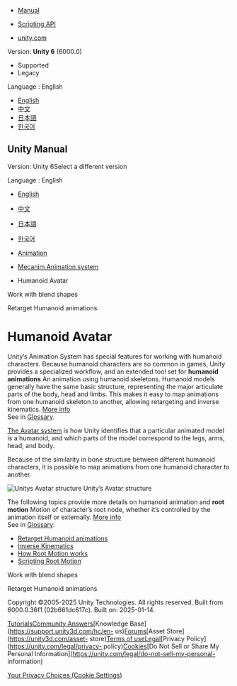 [](https://docs.unity3d.com)

  * [Manual](../Manual/index.html)
  * [Scripting API](../ScriptReference/index.html)

  * [unity.com](https://unity.com/)

Version: **Unity 6** (6000.0)

  * Supported
  * Legacy

Language : English

  * [English](/Manual/AvatarCreationandSetup.html)
  * [中文](/cn/current/Manual/AvatarCreationandSetup.html)
  * [日本語](/ja/current/Manual/AvatarCreationandSetup.html)
  * [한국어](/kr/current/Manual/AvatarCreationandSetup.html)

[](https://docs.unity3d.com)

## Unity Manual

Version: Unity 6Select a different version

Language : English

  * [English](/Manual/AvatarCreationandSetup.html)
  * [中文](/cn/current/Manual/AvatarCreationandSetup.html)
  * [日本語](/ja/current/Manual/AvatarCreationandSetup.html)
  * [한국어](/kr/current/Manual/AvatarCreationandSetup.html)

  * [Animation](AnimationSection.html)
  * [Mecanim Animation system](AnimationOverview.html)
  * Humanoid Avatar

[](BlendShapes.html)

Work with blend shapes

[](Retargeting.html)

Retarget Humanoid animations

# Humanoid Avatar

Unity’s Animation System has special features for working with humanoid
characters. Because humanoid characters are so common in games, Unity provides
a specialized workflow, and an extended tool set for **humanoid animations**
An animation using humanoid skeletons. Humanoid models generally have the same
basic structure, representing the major articulate parts of the body, head and
limbs. This makes it easy to map animations from one humanoid skeleton to
another, allowing retargeting and inverse kinematics. [More
info](ConfiguringtheAvatar.html)  
See in [Glossary](Glossary.html#Humanoidanimation).

[The Avatar system](ConfiguringtheAvatar.html) is how Unity identifies that a
particular animated model is a humanoid, and which parts of the model
correspond to the legs, arms, head, and body.

Because of the similarity in bone structure between different humanoid
characters, it is possible to map animations from one humanoid character to
another.

![Unitys Avatar structure](../uploads/Main/AvatarIntro.jpg) Unity’s Avatar
structure

The following topics provide more details on humanoid animation and **root
motion** Motion of character’s root node, whether it’s controlled by the
animation itself or externally. [More info](RootMotion.html)  
See in [Glossary](Glossary.html#RootMotion):

  * [Retarget Humanoid animations](Retargeting.html)
  * [Inverse Kinematics](InverseKinematics.html)
  * [How Root Motion works](RootMotion.html)
  * [Scripting Root Motion](ScriptingRootMotion.html)

[](BlendShapes.html)

Work with blend shapes

[](Retargeting.html)

Retarget Humanoid animations

Copyright ©2005-2025 Unity Technologies. All rights reserved. Built from
6000.0.36f1 (02b661dc617c). Built on: 2025-01-14.

[Tutorials](https://learn.unity.com/)[Community
Answers](https://answers.unity3d.com)[Knowledge
Base](https://support.unity3d.com/hc/en-
us)[Forums](https://forum.unity3d.com)[Asset Store](https://unity3d.com/asset-
store)[Terms of
use](https://docs.unity3d.com/Manual/TermsOfUse.html)[Legal](https://unity.com/legal)[Privacy
Policy](https://unity.com/legal/privacy-
policy)[Cookies](https://unity.com/legal/cookie-policy)[Do Not Sell or Share
My Personal Information](https://unity.com/legal/do-not-sell-my-personal-
information)

[Your Privacy Choices (Cookie Settings)](javascript:void\(0\);)

